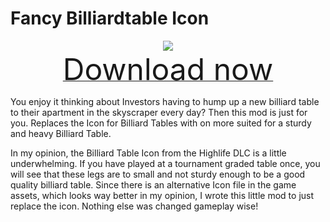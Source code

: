 # Fancy Billiardtable Icon

<div align=center><img src="_media/Anno1800/mod_banners/smallmodscollection/banner9.png"/></div>

<div align=center><a href="https://g-4169.modapi.io/v1/games/4169/mods/3227257/files/4129087/download"> <font size="40">Download now</font></a></div>

You enjoy it thinking about Investors having to hump up a new billiard table to their apartment in the skyscraper every day? Then this mod is just for you. Replaces the Icon for Billiard Tables with on more suited for a sturdy and heavy Billiard Table.

In my opinion, the Billiard Table Icon from the Highlife DLC is a little underwhelming. If you have played at a tournament graded table once, you will see that these legs are to small and not sturdy enough to be a good quality billiard table. Since there is an alternative Icon file in the game assets, which looks way better in my opinion, I wrote this little mod to just replace the icon. Nothing else was changed gameplay wise!

